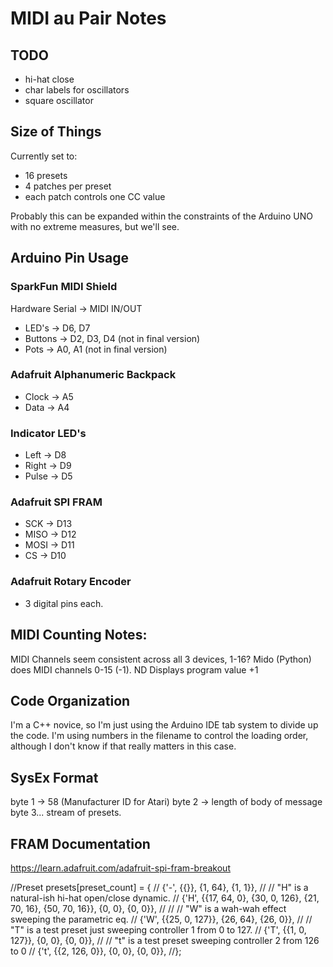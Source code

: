 MIDI au Pair Notes
==================

TODO
----

* hi-hat close
* char labels for oscillators
* square oscillator

Size of Things
--------------

Currently set to:

* 16 presets
* 4 patches per preset
* each patch controls one CC value

Probably this can be expanded within the constraints of the 
Arduino UNO with no extreme measures, but we'll see.

Arduino Pin Usage
-----------------

### SparkFun MIDI Shield


Hardware Serial -> MIDI IN/OUT
* LED's -> D6, D7
* Buttons -> D2, D3, D4 (not in final version)
* Pots -> A0, A1 (not in final version)

### Adafruit Alphanumeric Backpack

* Clock -> A5
* Data -> A4

### Indicator LED's

* Left -> D8
* Right -> D9
* Pulse -> D5

### Adafruit SPI FRAM

* SCK -> D13
* MISO -> D12
* MOSI -> D11 
* CS -> D10

### Adafruit Rotary Encoder

* 3 digital pins each.

MIDI Counting Notes:
--------------------

MIDI Channels seem consistent across all 3 devices, 1-16?
Mido (Python) does MIDI channels 0-15 (-1).
ND Displays program value +1

Code Organization
-----------------

I'm a C++ novice, so I'm just using the Arduino IDE tab system to divide up the code. I'm using numbers in the filename to control the loading order, although I don't know if that really matters in this case.

SysEx Format
------------

byte 1 -> 58 (Manufacturer ID for Atari)
byte 2 -> length of body of message
byte 3... stream of presets.

FRAM Documentation
------------------

https://learn.adafruit.com/adafruit-spi-fram-breakout


//Preset presets[preset_count] = {
//  {'-',  {{}}, {1, 64}, {1, 1}},
//  // "H" is a natural-ish hi-hat open/close dynamic.
//  {'H', {{17, 64, 0}, {30, 0, 126}, {21, 70, 16}, {50, 70, 16}}, {0, 0}, {0, 0}},
//
//  // "W" is a wah-wah effect sweeping the parametric eq.
//  {'W', {{25, 0, 127}}, {26, 64}, {26, 0}},
//  // "T" is a test preset just sweeping controller 1 from 0 to 127. 
//  {'T', {{1, 0, 127}}, {0, 0}, {0, 0}},
//  // "t" is a test preset sweeping controller 2 from 126 to 0
//  {'t', {{2, 126, 0}}, {0, 0}, {0, 0}},
//};
